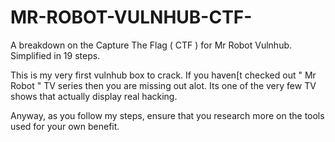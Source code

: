 # MR-ROBOT-VULNHUB-CTF-
A breakdown on the Capture The Flag ( CTF ) for Mr Robot Vulnhub. Simplified in 19 steps.


This is my very first vulnhub box to crack.
If you haven[t checked out " Mr Robot " TV series then you are missing out alot.
Its one of the very few TV shows that actually display real hacking.

Anyway, as you follow my steps, ensure that you research more on the tools used for your own benefit.
